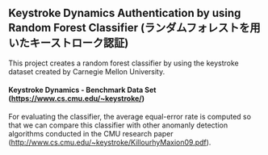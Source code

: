 ## Keystroke Dynamics Authentication by using Random Forest Classifier (ランダムフォレストを用いたキーストローク認証)

This project creates a random forest classifier by using the keystroke dataset created by Carnegie Mellon University.  
#### Keystroke Dynamics - Benchmark Data Set (https://www.cs.cmu.edu/~keystroke/)

For evaluating the classifier, the average equal-error rate is computed so that we can compare this classifier with other anomanly detection algorithms conducted in the CMU research paper (http://www.cs.cmu.edu/~keystroke/KillourhyMaxion09.pdf).
